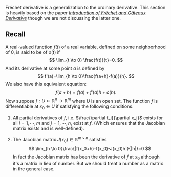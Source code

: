 Fréchet derivative is a generalization to the ordinary derivative. This section is heavily based on the paper [*Introduction of Fréchet and Gâteaux Derivative*](http://www.m-hikari.com/ams/ams-password-2008/ams-password17-20-2008/behmardiAMS17-20-2008.pdf) though we are not discussing the latter one.

## Recall

A real-valued function $f(t)$ of a real variable, defined on some neighborhood of $0$, is said to be of $o(t)$ if
$$
\lim_{t \to 0} \frac{f(t)}{t}=0.
$$
And its derivative at some point $a$ is defined by
$$
f'(a)=\lim_{h \to 0}\frac{f(a+h)-f(a)}{h}.
$$
We also have this equivalent equation:
$$
f(a+h)=f(a)+f'(a)h+o(h).
$$
Now suppose $f:U \subset \mathbb{R}^n \to \mathbb{R}^m$ where $U$ is an open set. The function $f$ is differentiable at $x_0 \in U$ if satisfying the following conditions.

1. All partial derivatives of $f$, i.e. $\frac{\partial f_i}{\partial x_j}$ exists for all $i=1,\cdots,m$ and $j = 1,\cdots,n$, exist at $f$. (Which ensures that the Jacobian matrix exists and is well-defined).

2. The Jacobian matrix $J(x_0)\in\mathbb{R}^{m\times n}$ satisfies
   $$
   \lim_{h \to 0}\frac{|f(x_0+h)-f(x_0)-J(x_0)h|}{|h|}=0
   $$
   In fact the Jacobian matrix has been the derivative of $f$ at $x_0$ although it's a matrix in lieu of number. But we should treat a number as a matrix in the general case.